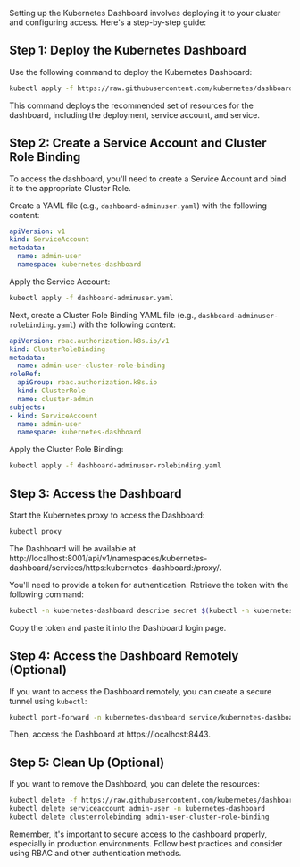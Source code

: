 Setting up the Kubernetes Dashboard involves deploying it to your cluster and configuring access. Here's a step-by-step guide:

## Step 1: Deploy the Kubernetes Dashboard

Use the following command to deploy the Kubernetes Dashboard:

```bash
kubectl apply -f https://raw.githubusercontent.com/kubernetes/dashboard/v2.4.0/aio/deploy/recommended.yaml
```

This command deploys the recommended set of resources for the dashboard, including the deployment, service account, and service.

## Step 2: Create a Service Account and Cluster Role Binding

To access the dashboard, you'll need to create a Service Account and bind it to the appropriate Cluster Role.

Create a YAML file (e.g., `dashboard-adminuser.yaml`) with the following content:

```yaml
apiVersion: v1
kind: ServiceAccount
metadata:
  name: admin-user
  namespace: kubernetes-dashboard
```

Apply the Service Account:

```bash
kubectl apply -f dashboard-adminuser.yaml
```

Next, create a Cluster Role Binding YAML file (e.g., `dashboard-adminuser-rolebinding.yaml`) with the following content:

```yaml
apiVersion: rbac.authorization.k8s.io/v1
kind: ClusterRoleBinding
metadata:
  name: admin-user-cluster-role-binding
roleRef:
  apiGroup: rbac.authorization.k8s.io
  kind: ClusterRole
  name: cluster-admin
subjects:
- kind: ServiceAccount
  name: admin-user
  namespace: kubernetes-dashboard
```

Apply the Cluster Role Binding:

```bash
kubectl apply -f dashboard-adminuser-rolebinding.yaml
```

## Step 3: Access the Dashboard

Start the Kubernetes proxy to access the Dashboard:

```bash
kubectl proxy
```

The Dashboard will be available at http://localhost:8001/api/v1/namespaces/kubernetes-dashboard/services/https:kubernetes-dashboard:/proxy/.

You'll need to provide a token for authentication. Retrieve the token with the following command:

```bash
kubectl -n kubernetes-dashboard describe secret $(kubectl -n kubernetes-dashboard get secret | grep admin-user | awk '{print $1}')
```

Copy the token and paste it into the Dashboard login page.

## Step 4: Access the Dashboard Remotely (Optional)

If you want to access the Dashboard remotely, you can create a secure tunnel using `kubectl`:

```bash
kubectl port-forward -n kubernetes-dashboard service/kubernetes-dashboard 8443:443
```

Then, access the Dashboard at https://localhost:8443.

## Step 5: Clean Up (Optional)

If you want to remove the Dashboard, you can delete the resources:

```bash
kubectl delete -f https://raw.githubusercontent.com/kubernetes/dashboard/v2.4.0/aio/deploy/recommended.yaml
kubectl delete serviceaccount admin-user -n kubernetes-dashboard
kubectl delete clusterrolebinding admin-user-cluster-role-binding
```

Remember, it's important to secure access to the dashboard properly, especially in production environments. Follow best practices and consider using RBAC and other authentication methods.
